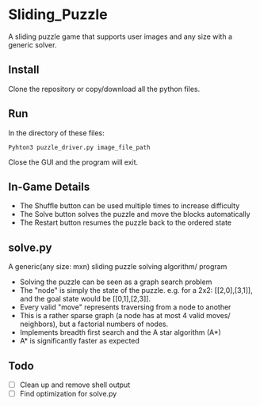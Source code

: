 # Sliding_Puzzle
A sliding puzzle game that supports user images and any size with a generic solver.


## Install
Clone the repository or copy/download all the python files.

## Run
In the directory of these files:
```shell
Pyhton3 puzzle_driver.py image_file_path
```
Close the GUI and the program will exit.

## In-Game Details
- The Shuffle button can be used multiple times to increase difficulty
- The Solve button solves the puzzle and move the blocks automatically
- The Restart button resumes the puzzle back to the ordered state

## solve.py
A generic(any size: mxn) sliding puzzle solving algorithm/ program
- Solving the puzzle can be seen as a graph search problem
- The "node" is simply the state of the puzzle. e.g. for a 2x2: [[2,0],[3,1]], and the goal state would be [[0,1],[2,3]].
- Every valid "move" represents traversing from a node to another
- This is a rather sparse graph (a node has at most 4 valid moves/ neighbors), but a factorial numbers of nodes.
- Implements breadth first search and the A star algorithm (A*)
- A* is significantly faster as expected

## Todo
- [ ] Clean up and remove shell output
- [ ] Find optimization for solve.py
